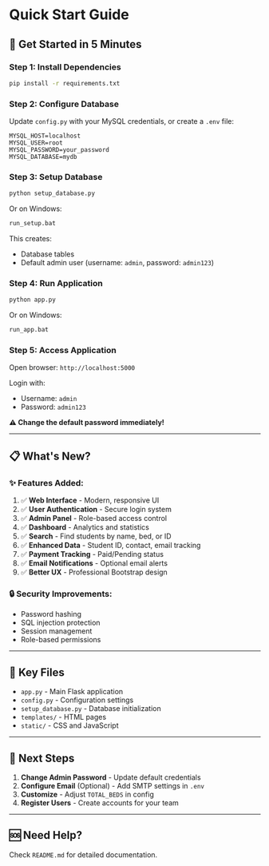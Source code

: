 # Quick Start Guide

## 🚀 Get Started in 5 Minutes

### Step 1: Install Dependencies
```bash
pip install -r requirements.txt
```

### Step 2: Configure Database
Update `config.py` with your MySQL credentials, or create a `.env` file:
```env
MYSQL_HOST=localhost
MYSQL_USER=root
MYSQL_PASSWORD=your_password
MYSQL_DATABASE=mydb
```

### Step 3: Setup Database
```bash
python setup_database.py
```
Or on Windows:
```bash
run_setup.bat
```

This creates:
- Database tables
- Default admin user (username: `admin`, password: `admin123`)

### Step 4: Run Application
```bash
python app.py
```
Or on Windows:
```bash
run_app.bat
```

### Step 5: Access Application
Open browser: `http://localhost:5000`

Login with:
- Username: `admin`
- Password: `admin123`

**⚠️ Change the default password immediately!**

---

## 📋 What's New?

### ✨ Features Added:
1. ✅ **Web Interface** - Modern, responsive UI
2. ✅ **User Authentication** - Secure login system
3. ✅ **Admin Panel** - Role-based access control
4. ✅ **Dashboard** - Analytics and statistics
5. ✅ **Search** - Find students by name, bed, or ID
6. ✅ **Enhanced Data** - Student ID, contact, email tracking
7. ✅ **Payment Tracking** - Paid/Pending status
8. ✅ **Email Notifications** - Optional email alerts
9. ✅ **Better UX** - Professional Bootstrap design

### 🔒 Security Improvements:
- Password hashing
- SQL injection protection
- Session management
- Role-based permissions

---

## 📁 Key Files

- `app.py` - Main Flask application
- `config.py` - Configuration settings
- `setup_database.py` - Database initialization
- `templates/` - HTML pages
- `static/` - CSS and JavaScript

---

## 🎯 Next Steps

1. **Change Admin Password** - Update default credentials
2. **Configure Email** (Optional) - Add SMTP settings in `.env`
3. **Customize** - Adjust `TOTAL_BEDS` in config
4. **Register Users** - Create accounts for your team

---

## 🆘 Need Help?

Check `README.md` for detailed documentation.


